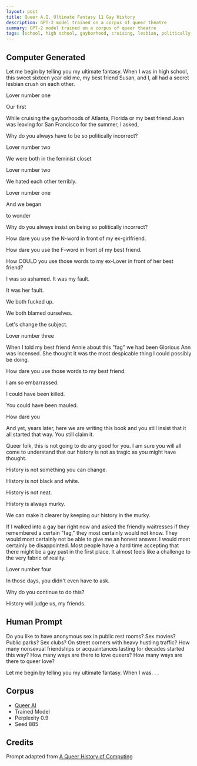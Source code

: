 ```yaml
---
layout: post
title: Queer A.I. Ultimate Fantasy 11 Gay History
description: GPT-2 model trained on a corpus of queer theatre
summary: GPT-2 model trained on a corpus of queer theatre
tags: [school, high school, gayborhood, cruising, lesbian, politically incorrect, feminist closet, history, Atlanta, Florida, GPT-2, RunwayML, queer]
---
```


## Computer Generated

Let me begin by telling you my ultimate fantasy. When I was in high school, this sweet sixteen year old me, my best friend Susan, and I, all had a secret lesbian crush on each other.

Lover number one

Our first

While cruising the gayborhoods of Atlanta, Florida or my best friend Joan was leaving for San Francisco for the summer, I asked,

Why do you always have to be so politically incorrect?

Lover number two

We were both in the feminist closet

Lover number two

We hated each other terribly.

Lover number one

And we began

to wonder

Why do you always insist on being so politically incorrect?

How dare you use the N-word in front of my ex-girlfriend.

How dare you use the F-word in front of my best friend.

How COULD you use those words to my ex-Lover in front of her best friend?

I was so ashamed. It was my fault.

It was her fault.

We both fucked up.

We both blamed ourselves.

Let's change the subject.

Lover number three

When I told my best friend Annie about this "fag" we had been Glorious Ann was incensed. She thought it was the most despicable thing I could possibly be doing.

How dare you use those words to my best friend.

I am so embarrassed.

I could have been killed.

You could have been mauled.

How dare you

And yet, years later, here we are writing this book and you still insist that it all started that way. You still claim it.

Queer folk, this is not going to do any good for you. I am sure you will all come to understand that our history is not as tragic as you might have thought.

History is not something you can change.

History is not black and white.

History is not neat.

History is always murky.

We can make it clearer by keeping our history in the murky.

If I walked into a gay bar right now and asked the friendly waitresses if they remembered a certain "fag," they most certainly would not know. They would most certainly not be able to give me an honest answer. I would most certainly be disappointed. Most people have a hard time accepting that there might be a gay past in the first place. It almost feels like a challenge to the very fabric of reality.

Lover number four

In those days, you didn't even have to ask.

Why do you continue to do this?

History will judge us, my friends.

## Human Prompt

Do you like to have anonymous sex in public rest rooms? Sex movies? Public parks? Sex clubs? On street corners with heavy hustling traffic? How many nonsexual friendships or acquaintances lasting for decades started this way? How many ways are there to love queers? How many ways are there to queer love?

Let me begin by telling you my ultimate fantasy. When I was. . .

## Corpus

- [Queer AI](/queerai)
- Trained Model
- Perplexity 0.9
- Seed 885

## Credits

Prompt adapted from [A Queer History of Computing](https://rhizome.org/editorial/2013/feb/19/queer-computing-1/)
